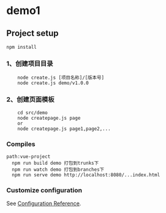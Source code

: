 # demo1

## Project setup
```
npm install
```
### 1、创建项目目录
```
    node create.js [项目名称]/[版本号]
    node create.js demo/v1.0.0
```

### 2、创建页面模板
```
    cd src/demo
    node createpage.js page
    or
    node createpage.js page1,page2,...
```

### Compiles
```
path:vue-project
  npm run build demo 打包到trunks下
  npm run watch demo 打包到branches下 
  npm run serve demo http://localhost:8080/...index.html
```

### Customize configuration
See [Configuration Reference](https://cli.vuejs.org/config/).
